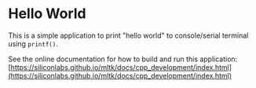 # Hello World

This is a simple application to print "hello world" to console/serial terminal using `printf()`.


See the online documentation for how to build and run this application:  
[https://siliconlabs.github.io/mltk/docs/cpp_development/index.html](https://siliconlabs.github.io/mltk/docs/cpp_development/index.html)

